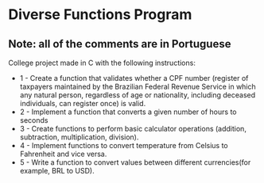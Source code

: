 <h1>Diverse Functions Program</h1>
<h2>Note: all of the comments are in Portuguese</h2>
<p>College project made in C with the following instructions:</p>
<ul>
    <li>1 - Create a function that validates whether a CPF number (register of taxpayers maintained by the Brazilian Federal Revenue Service in which any natural person, regardless of age or nationality, including deceased individuals, can register once) is valid.</li>
    <li>2 - Implement a function that converts a given number of hours to seconds</li>
    <li>3 - Create functions to perform basic calculator operations (addition, subtraction, multiplication, division).</li>
    <li>4 - Implement functions to convert temperature from Celsius to Fahrenheit and vice versa.</li>
    <li>5 - Write a function to convert values between different currencies(for example, BRL to USD).</li>
</ul>
    